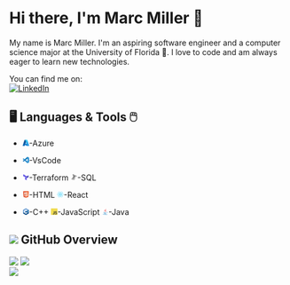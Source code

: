 # Hi there, I'm Marc Miller 👋

My name is Marc Miller. I'm an aspiring software engineer and a computer science major at the University of Florida 🐊. I love to code and am always eager to learn new technologies.

You can find me on:
<br>
[![LinkedIn][1.1]][1]

## 🖥️ Languages & Tools 🖱️
- <img width="2.5%" src="https://raw.githubusercontent.com/devicons/devicon/1119b9f84c0290e0f0b38982099a2bd027a48bf1/icons/azure/azure-original.svg" />-Azure

- <img width="2.5%" src="https://raw.githubusercontent.com/devicons/devicon/1119b9f84c0290e0f0b38982099a2bd027a48bf1/icons/vscode/vscode-original.svg" />-VsCode
  
- <img width="2.5%" src="https://raw.githubusercontent.com/devicons/devicon/1119b9f84c0290e0f0b38982099a2bd027a48bf1/icons/terraform/terraform-original.svg" />-Terraform
<img width="2.5%" src="https://raw.githubusercontent.com/devicons/devicon/1119b9f84c0290e0f0b38982099a2bd027a48bf1/icons/microsoftsqlserver/microsoftsqlserver-plain.svg" />-SQL

- <img width="2.5%" src="https://raw.githubusercontent.com/devicons/devicon/1119b9f84c0290e0f0b38982099a2bd027a48bf1/icons/html5/html5-original.svg" />-HTML
<img width="2.5%" src="https://raw.githubusercontent.com/devicons/devicon/1119b9f84c0290e0f0b38982099a2bd027a48bf1/icons/react/react-original.svg" />-React

- <img width="2.5%" src="https://raw.githubusercontent.com/devicons/devicon/1119b9f84c0290e0f0b38982099a2bd027a48bf1/icons/cplusplus/cplusplus-original.svg" />-C++
<img width="2.5%" src="https://raw.githubusercontent.com/devicons/devicon/1119b9f84c0290e0f0b38982099a2bd027a48bf1/icons/javascript/javascript-original.svg" />-JavaScript
<img width="2.5%" src="https://raw.githubusercontent.com/devicons/devicon/1119b9f84c0290e0f0b38982099a2bd027a48bf1/icons/java/java-original.svg" />-Java

<!-- Adding badges:
![](https://img.shields.io/badge/Editor-VS_Code-61DAFB?logo=visualstudiocode&logoColor=white&color=2bbc8a)
![](https://img.shields.io/badge/Code-Java-informational?style=flat&logo=java&logoColor=white&color=2bbc8a)
![](https://img.shields.io/badge/Code-C-informational?style=flat&logo=c&logoColor=white&color=2bbc8a)
![](https://img.shields.io/badge/Code-C%2B%2B-informational?style=flat&logo=cplusplus&logoColor=white&color=2bbc8a)
![](https://img.shields.io/badge/Tools-SQL-informational?style=flat&logo=microsoft%20sql%20server&logoColor=white&color=2bbc8a)
![](https://img.shields.io/badge/Cloud-Azure-informational?style=flat&logo=microsoftazure&logoColor=white&color=2bbc8a)
-->

## <img width="2.5%" src="https://github.githubassets.com/images/modules/logos_page/GitHub-Mark.png" /> GitHub Overview

<div class="row">
    <div class="row">
        <img width="350px" src="https://github-readme-stats.vercel.app/api/top-langs/?username=MillerMarc1&hide=java,html,tex&title_color=ffffff&text_color=c9cacc&icon_color=2bbc8a&bg_color=1d1f21&langs_count=3" />
        <img width="460px" src="https://github-readme-stats.vercel.app/api?username=MillerMarc1&show_icons=true&line_height=27&count_private=true&title_color=ffffff&text_color=c9cacc&icon_color=2bbc8a&bg_color=1d1f21" />
    </div>
    <div class="row">
        <img width="815px" src="https://github-readme-stats.vercel.app/api/pin/?username=MillerMarc1&repo=Crypto-MinerDashboard&title_color=ffffff&text_color=c9cacc&icon_color=2bbc8a&bg_color=1d1f21" />
    </div>
</div>

<!-- Icons -->
[1.1]: https://img.shields.io/badge/LinkedIn-0077B5?style=for-the-badge&logo=linkedin&logoColor=white
[2.1]: https://github.com/devicons/devicon/blob/master/icons/github/github-original.svg



<!-- links to social media accounts -->
[1]: https://www.linkedin.com/in/marc-miller-7026061b6


<!--
**MillerMarc1/MillerMarc1** is a ✨ _special_ ✨ repository because its `README.md` (this file) appears on your GitHub profile.

Here are some ideas to get you started:

- 🔭 I’m currently working on ...
- 🌱 I’m currently learning ...
- 👯 I’m looking to collaborate on ...
- 🤔 I’m looking for help with ...
- 💬 Ask me about ...
- 📫 How to reach me: ...
- 😄 Pronouns: ...
- ⚡ Fun fact: ...
-->
